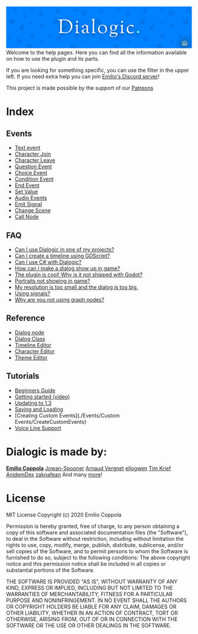 ![WelcomeImage](./Images/dialogic-hero-1.3.png)
Welcome to the help pages. Here you can find all the information available on how to use the plugin and its parts.  

If you are looking for something specific, you can use the filter in the upper left. If you need extra help you can join [Emilio's Discord server](https://discord.gg/v4zhZNh)!

This project is made possible by the support of our [Patreons](https://www.patreon.com/coppolaemilio)

# Index
## Events
- [Text event](./Events/000.md)
- [Character Join](./Events/001.md)
- [Character Leave](./Events/002.md)
- [Question Event](./Events/010.md)
- [Choice Event](./Events/011.md)
- [Condition Event](./Events/012.md)
- [End Event](./Events/013.md)
- [Set Value](./Events/014.md)
- [Audio Events](./Events/030.md)
- [Emit Signal](./Events/040.md)
- [Change Scene](./Events/041.md)
- [Call Node](./Events/042.md)

## FAQ
- [Can I use Dialogic in one of my projects?](./FAQ/can-i-use-dialogic-in-my-project.md)
- [Can I create a timeline using GDScript?](./FAQ/create-timeline-using-gdscript.md)
- [Can I use C# with Dialogic?](./FAQ/CSharp.md)
- [How can I make a dialog show up in game?](./FAQ/how-to-make-dialog-show-up-in-game.md)
- [The plugin is cool! Why is it not shipped with Godot?](./FAQ/plugin-shipped-godot.md)
- [Portraits not showing in game?](./FAQ/Portraits.md)
- [My resolution is too small and the dialog is too big.](./FAQ/resolution-small-dialog-big.md)
- [Using signals?](./FAQ/Signals.md)
- [Why are you not using graph nodes?](./FAQ/why-not-graph-nodes.md)

## Reference
- [Dialog node](./Reference/000.md)
- [Dialog Class](./Reference/001.md)
- [Timeline Editor](./Reference/Timeline.md)
- [Character Editor](./Reference/Character.md)
- [Theme Editor](./Reference/Theme.md)

## Tutorials
- [Beginners Guide](./Tutorials/BeginnersGuideStepByStep.md)
- [Getting started (video)](https://www.youtube.com/watch?v=sYjgDIgD7AY)
- [Updating to 1.3](./Tutorials/Updating.md)
- [Saving and Loading](./Tutorials/Saving.md)
- [Creating Custom Events](./Events/Custom Events/CreateCustomEvents)
- [Voice Line Support](./Tutorials/VoiceLines.md)



# Dialogic is made by:
**[Emilio Coppola](https://github.com/coppolaemilio)**
[Jowan-Spooner](https://github.com/Jowan-Spooner)
[Arnaud Vergnet](https://github.com/arnaudvergnet)
[ellogwen](https://github.com/ellogwen)
[Tim Krief](https://github.com/timkrief)
[AnidemDex](https://github.com/AnidemDex)
[zaknafean](https://github.com/zaknafean)
And many [more](https://github.com/coppolaemilio/dialogic/graphs/contributors)!


# License
MIT License
Copyright (c) 2020 Emilio Coppola

Permission is hereby granted, free of charge, to any person obtaining a copy of this software and associated documentation files (the "Software"), to deal in the Software without restriction, including without limitation the rights to use, copy, modify, merge, publish, distribute, sublicense, and/or sell copies of the Software, and to permit persons to whom the Software is furnished to do so, subject to the following conditions: The above copyright notice and this permission notice shall be included in all copies or substantial portions of the Software.

THE SOFTWARE IS PROVIDED "AS IS", WITHOUT WARRANTY OF ANY KIND, EXPRESS OR IMPLIED, INCLUDING BUT NOT LIMITED TO THE WARRANTIES OF MERCHANTABILITY, FITNESS FOR A PARTICULAR PURPOSE AND NONINFRINGEMENT. IN NO EVENT SHALL THE AUTHORS OR COPYRIGHT HOLDERS BE LIABLE FOR ANY CLAIM, DAMAGES OR OTHER LIABILITY, WHETHER IN AN ACTION OF CONTRACT, TORT OR OTHERWISE, ARISING FROM, OUT OF OR IN CONNECTION WITH THE SOFTWARE OR THE USE OR OTHER DEALINGS IN THE SOFTWARE.
